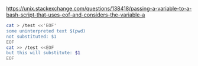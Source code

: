 https://unix.stackexchange.com/questions/138418/passing-a-variable-to-a-bash-script-that-uses-eof-and-considers-the-variable-a
```bash
cat > /test <<'EOF'
some uninterpreted text $(pwd)
not substituted: $1
EOF
cat >> /test <<EOF
but this will substitute: $1
EOF
```
